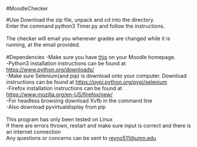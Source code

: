 #MoodleChecker

#Use
Download the zip file, unpack and cd into the directory.<br>
Enter the command     python3 Timer.py     and follow the instructions.<br><br>
The checker will email you whenever grades are changed while it is running, at the email provided.<br><br>
#Dependencies
-Make sure you have [this](http://imgur.com/GA0Ux0R) on your Moodle homepage.<br>
-Python3 installation instructions can be found at https://www.python.org/downloads/<br>
-Make sure Selenium(and pip) is download onto your computer.  Download instructions can be found at https://pypi.python.org/pypi/selenium<br>
-Firefox installation instructions can be found at https://www.mozilla.org/en-US/firefox/new/<br>
-For headless browsing download Xvfb in the command line<br>
-Also download pyvirtualdisplay from pip
<br><br>
This program has only been tested on Linux<br>
If there are errors thrown, restart and make sure input is correct and there is an internet connection<br>
Any questions or concerns can be sent to reyno511@umn.edu
